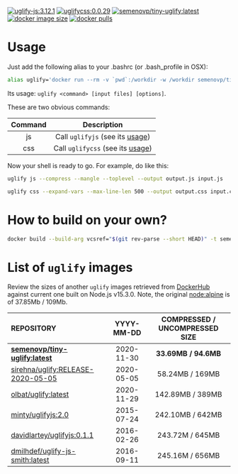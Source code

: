 [![uglify-js:3.12.1](https://img.shields.io/badge/uglifyjs-3.12.1-green.svg)](https://www.npmjs.com/package/uglify-js)
[![uglifycss:0.0.29](https://img.shields.io/badge/uglifycss-0.0.29-green.svg)](https://www.npmjs.com/package/uglifycss)
[![semenovp/tiny-uglify:latest](https://img.shields.io/docker/image-size/semenovp/tiny-uglify/latest)](https://hub.docker.com/r/semenovp/tiny-uglify)
[![docker image size](https://img.shields.io/microbadger/layers/semenovp/tiny-uglify/latest)](https://microbadger.com/images/semenovp/tiny-uglify/)
[![docker pulls](https://img.shields.io/docker/pulls/semenovp/tiny-uglify.svg)](https://hub.docker.com/r/semenovp/tiny-uglify/)

# Usage
Just add the following alias to your .bashrc (or .bash_profile in OSX):

```bash
alias uglify='docker run --rm -v `pwd`:/workdir -w /workdir semenovp/tiny-uglify:latest'
```

Its usage: `uglify <command> [input files] [options]`.

These are two obvious commands:

| Command | Description |
|:-------:|:-----------:|
| js | Call `uglifyjs` (see its [usage](https://www.npmjs.com/package/uglify-js#command-line-usage)) |
| css | Call `uglifycss` (see its [usage](https://www.npmjs.com/package/uglifycss#command-line)) |

Now your shell is ready to go.
For example, do like this:

```bash
uglify js --compress --mangle --toplevel --output output.js input.js

uglify css --expand-vars --max-line-len 500 --output output.css input.css
```

# How to build on your own?
```bash
docker build --build-arg vcsref="$(git rev-parse --short HEAD)" -t semenovp/tiny-uglify:latest .
```

# List of `uglify` images

Review the sizes of another `uglify` images retrieved from [DockerHub](https://hub.docker.com) against current one built on Node.js v15.3.0.
Note, the original [node:alpine](https://hub.docker.com/_/node) is of 37.85Mb / 109Mb.

| REPOSITORY | YYYY-MM-DD | COMPRESSED / UNCOMPRESSED SIZE |
|:-----------|:----------:|:------------------------------:|
| **[semenovp/tiny-uglify:latest](https://hub.docker.com/r/semenovp/tiny-uglify)** | 2020-11-30 | **33.69MB / 94.6MB** |
| [sirehna/uglify:RELEASE-2020-05-05](https://hub.docker.com/r/sirehna/uglify) | 2020-05-05 | 58.24MB / 169MB |
| [olbat/uglify:latest](https://hub.docker.com/r/olbat/uglify) | 2020-11-29 | 142.89MB / 389MB |
| [minty/uglifyjs:2.0](https://hub.docker.com/r/minty/uglifyjs) | 2015-07-24 | 242.10MB / 642MB |
| [davidlartey/uglifyjs:0.1.1](https://hub.docker.com/r/davidlartey/uglifyjs) | 2016-02-26 | 243.72M / 645MB |
| [dmilhdef/uglify-js-smith:latest](https://hub.docker.com/r/dmilhdef/uglify-js-smith) | 2016-09-11 | 245.16M / 656MB |

